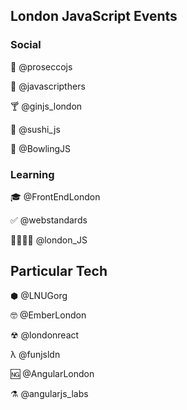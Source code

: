 ## London JavaScript Events

### Social

🍾 @proseccojs 

💁 @javascripthers 

🍸 @ginjs_london 

🍣 @sushi_js 

🎳 @BowlingJS 

### Learning

🎓 @FrontEndLondon 

✅ @webstandards 

👨‍👩‍👧‍👦 @london_JS 

## Particular Tech 

⬢ @LNUGorg

🤓 @EmberLondon

☢ @londonreact 

λ @funjsldn 

🆖 @AngularLondon

⚗ @angularjs_labs
